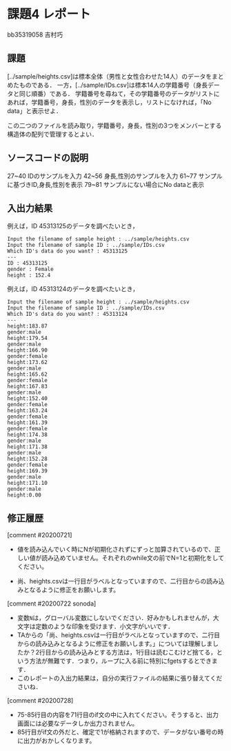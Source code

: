 # 課題4 レポート

bb35319058 吉村巧

## 課題

[../sample/heights.csv]は標本全体（男性と女性合わせた14人）のデータをまとめたものである．
一方，[../sample/IDs.csv]は標本14人の学籍番号（身長データと同じ順番）である．
学籍番号を尋ねて，その学籍番号のデータがリストにあれば，学籍番号，身長，性別のデータを表示し，リストになければ，「No data」と表示せよ．

この二つのファイルを読み取り，学籍番号，身長，性別の3つをメンバーとする構造体の配列で管理するとよい．

## ソースコードの説明
27~40 IDのサンプルを入力
42~56 身長,性別のサンプルを入力
61~77 サンプルに基づきID,身長,性別を表示
79~81 サンプルにない場合にNo dataと表示

## 入出力結果

例えば，ID 45313125のデータを調べたいとき，

```
Input the filename of sample height : ../sample/heights.csv
Input the filename of sample ID : ../sample/IDs.csv
Which ID's data do you want? : 45313125
---
ID : 45313125
gender : Female
height : 152.4
```

例えば，ID 45313124のデータを調べたいとき，

```
Input the filename of sample height : ../sample/heights.csv
Input the filename of sample ID : ../sample/IDs.csv
Which ID's data do you want? : 45313124
---
height:183.87
gender:male
height:179.54
gender:male
height:166.90
gender:female
height:173.62
gender:male
height:165.62
gender:female
height:167.83
gender:male
height:152.40
gender:female
height:163.24
gender:female
height:161.39
gender:female
height:174.38
gender:male
height:171.38
gender:male
height:152.28
gender:female
height:169.39
gender:male
height:171.10
gender:male
height:0.00
```

## 修正履歴
[comment #20200721]
- 値を読み込んでいく時にNが初期化されずにずっと加算されているので、正しい値が読み込めていません。それぞれのwhile文の前でN=1と初期化をしてください。

- 尚、heights.csvは一行目がラベルとなっていますので、二行目からの読み込みとなるように修正をお願いします。

[comment #20200722 sonoda]
- 変数`N`は，グローバル変数にしないでください．好みかもしれませんが，大文字は定数のような印象を受けます．小文字がいいです．
- TAからの「尚、heights.csvは一行目がラベルとなっていますので、二行目からの読み込みとなるように修正をお願いします。」については理解しましたか？2行目からの読み込みとする方法は，1行目は読むこむけど捨てる，という方法が無難です．つまり，ループに入る前に特別にfgetsするとできます．
- このレポートの入出力結果は，自分の実行ファイルの結果に張り替えてくださいね．

[comment #20200728]
- 75-85行目の内容を71行目のif文の中に入れてください。そうすると、出力画面には必要なデータしか出力されません。
- 85行目がif文の外だと、確定で1が格納されますので、データがない番号の時に出力がおかしくなります。
